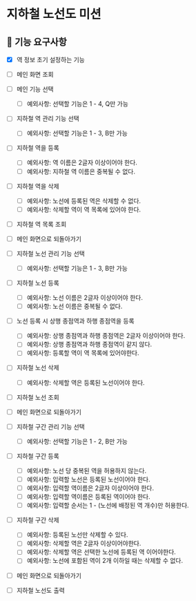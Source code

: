 # 지하철 노선도 미션

## 🚀 기능 요구사항

- [X] 역 정보 초기 설정하는 기능

- [ ] 메인 화면 조회

- [ ] 메인 기능 선택
    - [ ] 예외사항: 선택할 기능은 1 - 4, Q만 가능

- [ ] 지하철 역 관리 기능 선택
    - [ ] 예외사항: 선택할 기능은 1 - 3, B만 가능

- [ ] 지하철 역을 등록
    - [ ] 예외사항: 역 이름은 2글자 이상이어야 한다.
    - [ ] 예외사항: 지하철 역 이름은 중복될 수 없다.

- [ ] 지하철 역을 삭제
    - [ ] 예외사항: 노선에 등록된 역은 삭제할 수 없다.
    - [ ] 예외사항: 삭제할 역이 역 목록에 있어야 한다.

- [ ] 지하철 역 목록 조회

- [ ] 메인 화면으로 되돌아가기

- [ ] 지하철 노선 관리 기능 선택
    - [ ] 예외사항: 선택할 기능은 1 - 3, B만 가능

- [ ] 지하철 노선 등록
    - [ ] 예외사항: 노선 이름은 2글자 이상이어야 한다.
    - [ ] 예외사항: 노선 이름은 중복될 수 없다.

- [ ] 노선 등록 시 상행 종점역과 하행 종점역을 등록
    - [ ] 예외사항: 상행 종점역과 하행 종점역은 2글자 이상이어야 한다.
    - [ ] 예외사항: 상행 종점역과 하행 종점역이 같지 않다.
    - [ ] 예외사항: 등록할 역이 역 목록에 있어야한다.

- [ ] 지하철 노선 삭제
    - [ ] 예외사항: 삭제할 역은 등록된 노선이어야 한다.    

- [ ] 지하철 노선 조회

- [ ] 메인 화면으로 되돌아가기

- [ ] 지하철 구간 관리 기능 선택
    - [ ] 예외사항: 선택할 기능은 1 - 2, B만 가능


- [ ] 지하철 구간 등록
    - [ ] 예외사항: 노선 당 중복된 역을 허용하지 않는다.
    - [ ] 예외사항: 입력할 노선은 등록된 노선이어야 한다.
    - [ ] 예외사항: 입력할 역이름은 2글자 이상이어야 한다.
    - [ ] 예외사항: 입력할 역이름은 등록된 역이어야 한다.
    - [ ] 예외사항: 입력할 순서는 1 - (노선에 배정된 역 개수)만 허용한다.

- [ ] 지하철 구간 삭제
    - [ ] 예외사항: 등록된 노선만 삭제할 수 있다.
    - [ ] 예외사항: 삭제할 역은 2글자 이상이어야한다.
    - [ ] 예외사항: 삭제할 역은 선택한 노선에 등록된 역 이어야한다.
    - [ ] 예외사항: 노선에 포함된 역이 2개 이하일 때는 삭제할 수 없다.
    
- [ ] 메인 화면으로 되돌아가기

- [ ] 지하철 노선도 출력